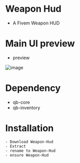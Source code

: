 # Weapon Hud
- A Fivem Weapon HUD  

# Main UI preview
- preview

![image](https://i.imgur.com/IPb1O2u.png)

# Dependency
- qb-core
- qb-inventory

# Installation
```
- Download Weapon-Hud
- Extract
- rename to Weapon-Hud
- ensure Weapon-Hud
```
